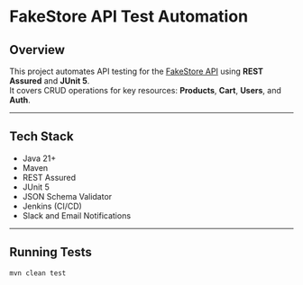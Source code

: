 # FakeStore API Test Automation

##  Overview
This project automates API testing for the [FakeStore API](https://fakestoreapi.com/) using **REST Assured** and **JUnit 5**.  
It covers CRUD operations for key resources: **Products**, **Cart**, **Users**, and **Auth**.

---

##  Tech Stack
- Java 21+
- Maven
- REST Assured
- JUnit 5
- JSON Schema Validator
- Jenkins (CI/CD)
- Slack and Email Notifications

---

##  Running Tests
```bash
mvn clean test
